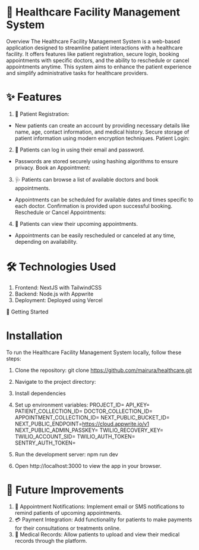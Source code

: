 # 🏥 Healthcare Facility Management System
Overview
The Healthcare Facility Management System is a web-based application designed to streamline patient interactions with a healthcare facility. It offers features like patient registration, secure login, booking appointments with specific doctors, and the ability to reschedule or cancel appointments anytime. This system aims to enhance the patient experience and simplify administrative tasks for healthcare providers.

# ✨ Features
1. 📝 Patient Registration:

- New patients can create an account by providing necessary details like name, age, contact information, and medical history.
Secure storage of patient information using modern encryption techniques.
Patient Login:

2. 🔐 Patients can log in using their email and password.
- Passwords are stored securely using hashing algorithms to ensure privacy.
Book an Appointment:

3. 🩺 Patients can browse a list of available doctors and book appointments.
- Appointments can be scheduled for available dates and times specific to each doctor.
Confirmation is provided upon successful booking.
Reschedule or Cancel Appointments:

4. 🔄 Patients can view their upcoming appointments.
- Appointments can be easily rescheduled or canceled at any time, depending on availability.

# 🛠️ Technologies Used

1. Frontend: NextJS with TailwindCSS
2. Backend: Node.js with Appwrite
3. Deployment: Deployed using Vercel

🚀 Getting Started

# Installation
To run the Healthcare Facility Management System locally, follow these steps:

1. Clone the repository:
   git clone https://github.com/mairura/healthcare.git
2. Navigate to the project directory:

3.  Install dependencies 

4. Set up environment variables:
  PROJECT_ID=
  API_KEY=
  PATIENT_COLLECTION_ID=
  DOCTOR_COLLECTION_ID=
  APPOINTMENT_COLLECTION_ID=
  NEXT_PUBLIC_BUCKET_ID=
  NEXT_PUBLIC_ENDPOINT=https://cloud.appwrite.io/v1
  NEXT_PUBLIC_ADMIN_PASSKEY=
  TWILIO_RECOVERY_KEY=
  TWILIO_ACCOUNT_SID=
  TWILIO_AUTH_TOKEN=
  SENTRY_AUTH_TOKEN=
5. Run the development server:
   npm run dev

6. Open http://localhost:3000 to view the app in your browser.

# 🎯 Future Improvements
1. 📩 Appointment Notifications: Implement email or SMS notifications to remind patients of upcoming appointments.
2. 💳 Payment Integration: Add functionality for patients to make payments for their consultations or treatments online.
3. 📄 Medical Records: Allow patients to upload and view their medical records through the platform.

   
